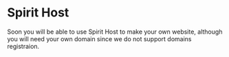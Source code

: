 # Spirit Host
Soon you will be able to use Spirit Host to make your own website, although you will need your own domain since we do not support domains registraion.
